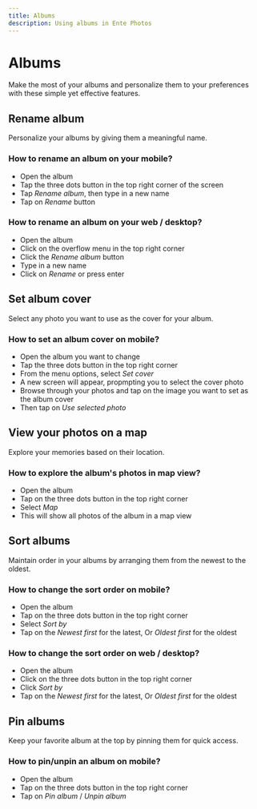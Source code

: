 ```yaml
---
title: Albums
description: Using albums in Ente Photos
---
```


# Albums

Make the most of your albums and personalize them to your preferences with these
simple yet effective features.

## Rename album

Personalize your albums by giving them a meaningful name.

### How to rename an album on your mobile?

-   Open the album
-   Tap the three dots button in the top right corner of the screen
-   Tap _Rename album_, then type in a new name
-   Tap on _Rename_ button

### How to rename an album on your web / desktop?

-   Open the album
-   Click on the overflow menu in the top right corner
-   Click the _Rename album_ button
-   Type in a new name
-   Click on _Rename_ or press enter

## Set album cover

Select any photo you want to use as the cover for your album.

### How to set an album cover on mobile?

-   Open the album you want to change
-   Tap the three dots button in the top right corner
-   From the menu options, select _Set cover_
-   A new screen will appear, propmpting you to select the cover photo
-   Browse through your photos and tap on the image you want to set as the album
    cover
-   Then tap on _Use selected photo_

## View your photos on a map

Explore your memories based on their location.

### How to explore the album's photos in map view?

-   Open the album
-   Tap on the three dots button in the top right corner
-   Select _Map_
-   This will show all photos of the album in a map view

## Sort albums

Maintain order in your albums by arranging them from the newest to the oldest.

### How to change the sort order on mobile?

-   Open the album
-   Tap on the three dots button in the top right corner
-   Select _Sort by_
-   Tap on the _Newest first_ for the latest, Or _Oldest first_ for the oldest

### How to change the sort order on web / desktop?

-   Open the album
-   Click on the three dots button in the top right corner
-   Click _Sort by_
-   Tap on the _Newest first_ for the latest, Or _Oldest first_ for the oldest

## Pin albums

Keep your favorite album at the top by pinning them for quick access.

### How to pin/unpin an album on mobile?

-   Open the album
-   Tap on the three dots button in the top right corner
-   Tap on _Pin album_ / _Unpin album_
